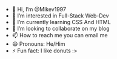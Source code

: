 - 👋 Hi, I’m @Mikev1997
- 👀 I’m interested in Full-Stack Web-Dev
- 🌱 I’m currently learning CSS And HTML
- 💞️ I’m looking to collaborate on my blog
- 📫 How to reach me you can email me
- 😄 Pronouns: He/Him
- ⚡ Fun fact: I like donuts :>

<!---
Mikev1997/Mikev1997 is a ✨ special ✨ repository because its `README.md` (this file) appears on your GitHub profile.
You can click the Preview link to take a look at your changes.
--->
